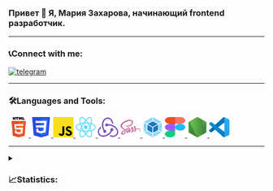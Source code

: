 ### Привет 👋 Я, Мария Захарова, начинающий frontend разработчик.

---

<!-- <div id="header" align="center">
  <img src="https://media.giphy.com/media/M9gbBd9nbDrOTu1Mqx/giphy.gif" width="100"/>
</div> -->

### 📞Connect with me:

  <a href="https://t.me/zakharovamaria73">
    <img src="https://img.shields.io/badge/-Telegram-gray??style=plastic&logo=telegram" alt="telegram"/>
  </a>

---

### 🛠️Languages and Tools:

<p align="left">
  <a href="#" target="_blank"> <img src="./images/HTML5-logo.svg" alt="HTML5" width="40" height="40" /> </a>
  <a href="#" target="_blank"> <img src="./images/CSS3-logo.svg" alt="CSS3" width="40" height="40" /> </a>
  <a href="#" target="_blank"> <img src="./images/JavaScript-logo.svg" alt="JavaScript" width="40" height="40" /> </a>
  <a href="#" target="_blank"> <img src="./images/React-logo.svg" alt="React" width="40" height="40" /> </a>
  <a href="#" target="_blank"> <img src="./images/redux.png" alt="Redux" width="40" height="40" /> </a>
  <a href="#" target="_blank"> <img src="./images/sass.png" alt="SASS" width="40" height="40" /> </a>
  <a href="#" target="_blank"> <img src="./images/webpack_original.png" alt="Webpack" width="40" height="40" /> </a>
  <a href="#" target="_blank"> <img src="./images/Figma-logo.svg" alt="Figma" width="40" height="40" /> </a>
  <a href="#" target="_blank"> <img src="./images/node-js.png" alt="Nodejs" width="40" height="40" /> </a>
  <a href="#" target="_blank"> <img src="./images/VSCode-logo.svg" alt="VSCode" width="40" height="40" /> </a>
</p>

---
<!-- Options: &hide=stars,commits,prs,issues,contribs -->
<details>
<summary> <h3>📈Statistics:</h3></summary>
  <div align="center">
  <a href="https://github.com/anuraghazra/github-readme-stats">
    <img align="center" src="https://github-readme-stats.vercel.app/api?username=Mariyazakharova73&count_private=true&show_icons=true&theme=dark" />
  </a>
  
  <br/>
  <a href="https://github.com/anuraghazra/convoychat">
    <img align="center" src="https://github-readme-stats.vercel.app/api/top-langs/?username=Mariyazakharova73&layout=compact&theme=dark" />
  </a>
  </div>
</details>
<br/>

<!-- ![](https://komarev.com/ghpvc/?username=Mariyazakharova73&label=Profile+views) -->